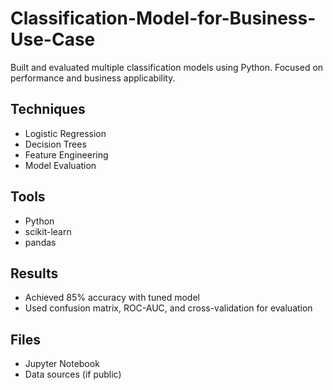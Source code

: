 # Classification-Model-for-Business-Use-Case
Built and evaluated multiple classification models using Python. Focused on performance and business applicability.

## Techniques
- Logistic Regression
- Decision Trees
- Feature Engineering
- Model Evaluation

## Tools
- Python
- scikit-learn
- pandas

## Results
- Achieved 85% accuracy with tuned model
- Used confusion matrix, ROC-AUC, and cross-validation for evaluation

## Files
- Jupyter Notebook
- Data sources (if public)
